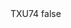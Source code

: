 <?xml version="1.0" encoding="UTF-8"?>
<CustomMetadata xmlns="http://soap.sforce.com/2006/04/metadata">
    <label>TXU74</label>
    <protected>false</protected>
</CustomMetadata>
